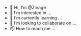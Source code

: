 - 👋 Hi, I’m @Zinage
- 👀 I’m interested in ...
- 🌱 I’m currently learning ...
- 💞️ I’m looking to collaborate on ...
- 📫 How to reach me ...

<!---
Zinage/Zinage is a ✨ special ✨ repository because its `README.md` (this file) appears on your GitHub profile.
You can click the Preview link to take a look at your changes.
--->
